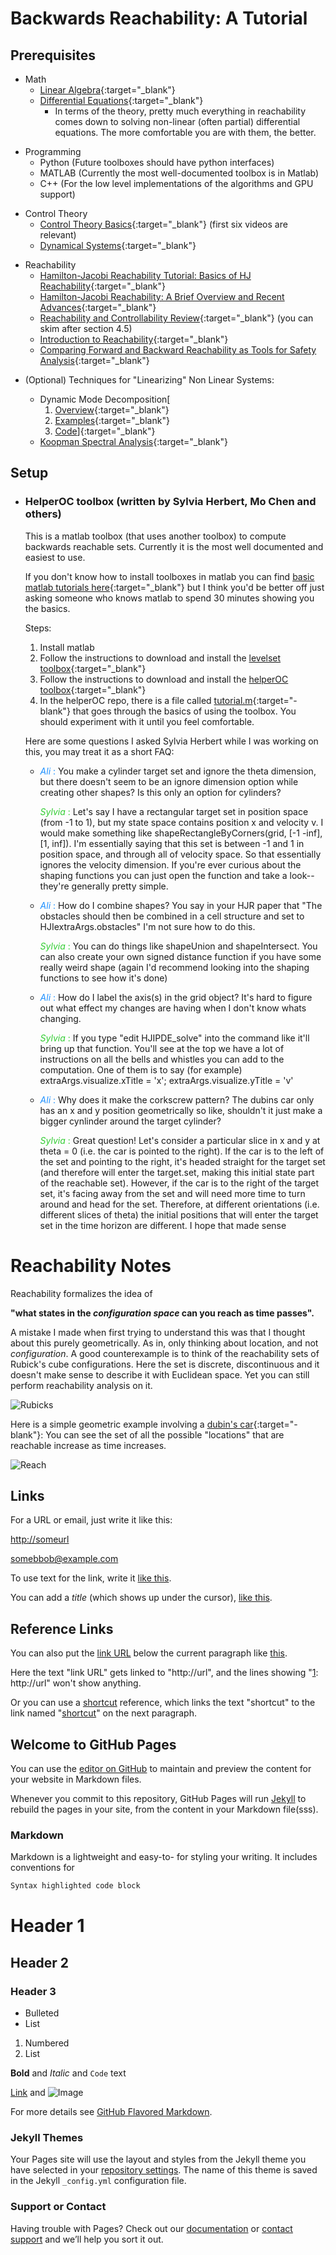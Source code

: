 
# Backwards Reachability: A Tutorial

## Prerequisites 

- Math 
  - [Linear Algebra][]{:target="_blank"}
  - [Differential Equations][]{:target="_blank"}
    - In terms of the theory, pretty much everything in reachability comes down to solving non-linear (often partial) differential equations. The more comfortable you are with them, the better.     

<!-- &nbsp; -->
- Programming
  - Python (Future toolboxes should have python interfaces)
  - MATLAB (Currently the most well-documented toolbox is in Matlab)
  - C++ (For the low level implementations of the algorithms and GPU support)
            
<!-- &nbsp; -->
- Control Theory
  - [Control Theory Basics][]{:target="_blank"} (first six videos are relevant)
  - [Dynamical Systems][]{:target="_blank"}

<!-- &nbsp; -->
- Reachability
  - [Hamilton-Jacobi Reachability Tutorial: Basics of HJ Reachability][]{:target="_blank"}
  - [Hamilton-Jacobi Reachability: A Brief Overview and Recent Advances][]{:target="_blank"}
  - [Reachability and Controllability Review][]{:target="_blank"} (you can skim after section 4.5)  
  - [Introduction to Reachability](https://people.eecs.berkeley.edu/~somil/Papers/Introduction_to_Reachability_to_Share.pdf){:target="_blank"}
  - [Comparing Forward and Backward Reachability as Tools for Safety Analysis](https://www.cs.ubc.ca/~mitchell/Papers/myHSCC07.pdf){:target="_blank"}

<!-- &nbsp; -->
- (Optional) Techniques for "Linearizing" Non Linear Systems:
  - Dynamic Mode Decomposition[
    1. [Overview](https://www.youtube.com/watch?v=sQvrK8AGCAo&list=PLqA5alXk-vhjOeNKanHLgKhww_nCJ_bxu&index=4){:target="_blank"}
    2. [Examples](https://www.youtube.com/watch?v=wheHQAhJWco&list=PLqA5alXk-vhjOeNKanHLgKhww_nCJ_bxu&index=5){:target="_blank"}
    3. [Code](https://www.youtube.com/watch?v=kVbEHH_laNU&list=PLMrJAkhIeNNR6DzT17-MM1GHLkuYVjhyt&index=5&t=1s)]{:target="_blank"}
  - [Koopman Spectral Analysis][]{:target="_blank"}


  [Dynamical Systems]: https://www.youtube.com/playlist?list=PLqA5alXk-vhjrx1KxRdA2cq-5YnnXSNSK
  [Control Theory Basics]: https://www.youtube.com/playlist?list=PLMrJAkhIeNNR20Mz-VpzgfQs5zrYi085m
  [Linear Algebra]: https://youtu.be/fNk_zzaMoSs
  [Differential Equations]: https://youtu.be/p_di4Zn4wz4
  [Hamilton-Jacobi Reachability Tutorial: Basics of HJ Reachability]: https://youtu.be/iWsfc107nRc
  [Hamilton-Jacobi Reachability: A Brief Overview and Recent Advances]: https://arxiv.org/abs/1709.07523
  [Reachability and Controllability Review]: http://www.dii.unimo.it/~zanasi/didattica/Teoria_dei_Sistemi/Luc_TDS_ING_2016_Reachability_and_Controllability.pdf
  [Koopman Spectral Analysis]: https://www.youtube.com/playlist?list=PLqA5alXk-vhisuj1TPPxl43__7vza--q0
    

## Setup

- ### HelperOC toolbox (written by Sylvia Herbert, Mo Chen and others)

  This is a matlab toolbox (that uses another toolbox) to compute backwards reachable sets. Currently it is the most well documented and easiest to use.

  If you don't know how to install toolboxes in matlab you can find [basic matlab tutorials here][]{:target="_blank"} but I think you'd be better off just asking someone who knows matlab to spend 30 minutes showing you the basics.

  Steps:

  1. Install matlab
  2. Follow the instructions to download and install the [levelset toolbox][]{:target="_blank"}
  3. Follow the instructions to download and install the [helperOC toolbox][]{:target="_blank"}
  4. In the helperOC repo, there is a file called [tutorial.m][]{:target="-blank"} that goes through the basics of using the toolbox. You should experiment with it until you feel comfortable.
  
  Here are some questions I asked Sylvia Herbert while I was working on this, you may treat it as a short FAQ: 

  - <span style="color:dodgerblue"> *Ali* : </span> You make a cylinder target set and ignore the theta dimension, but there doesn't seem to be an ignore dimension option while creating other shapes? Is this only an option for cylinders?

    <span style="color:limegreen"> *Sylvia* :</span> Let's say I have a rectangular target set in position space (from -1 to 1), but my state space contains position x and velocity v.  I would make something like shapeRectangleByCorners(grid, [-1 -inf], [1, inf]).  I'm essentially saying that this set is between -1 and 1 in position space, and through all of velocity space.  So that essentially ignores the velocity dimension.  If you're ever curious about the shaping functions you can just open the function and take a look--they're generally pretty simple.


  - <span style="color:dodgerblue"> *Ali* : </span> How do I combine shapes? You say in your HJR paper that "The obstacles should then be combined in a cell structure and set to HJIextraArgs.obstacles" I'm not sure how to do this.

    <span style="color:limegreen"> *Sylvia* :</span> You can do things like shapeUnion and shapeIntersect.  You can also create your own signed distance function if you have some really weird shape (again I'd recommend looking into the shaping functions to see how it's done)


  - <span style="color:dodgerblue"> *Ali* : </span> How do I label the axis(s) in the grid object? It's hard to figure out what effect my changes are having when I don't know whats changing.

    <span style="color:limegreen"> *Sylvia* :</span> If you type "edit HJIPDE_solve" into the command like it'll bring up that function.  You'll see at the top we have a lot of instructions on all the bells and whistles you can add to the computation.  One of them is to say (for example) extraArgs.visualize.xTitle = 'x'; extraArgs.visualize.yTitle = 'v'


  - <span style="color:dodgerblue"> *Ali* : </span> Why does it make the corkscrew pattern? The dubins car only has an x and y position geometrically so like, shouldn't it just make a bigger cynlinder around the target cylinder?

    <span style="color:limegreen"> *Sylvia* :</span> Great question! Let's consider a particular slice in x and y at theta = 0 (i.e. the car is pointed to the right).  If the car is to the left of the set and pointing to the right, it's headed straight for the target set (and therefore will enter the target.set, making this initial state part of the reachable set).  However, if the car is to the right of the target set, it's facing away from the set and will need more time to turn around and head for the set.  Therefore, at different orientations (i.e. different slices of theta) the initial positions that will enter the target set in the time horizon are different.  I hope that made sense

[basic matlab tutorials here]: https://www.mathworks.com/help/matlab/getting-started-with-matlab.html
[levelset toolbox]: https://www.cs.ubc.ca/~mitchell/ToolboxLS/
[helperOC toolbox]: https://github.com/HJReachability/helperOC
[tutorial.m]: https://github.com/HJReachability/helperOC/blob/master/tutorial.m





# Reachability Notes 

Reachability formalizes the idea of 

**"what states in the _configuration space_ can you reach as time passes".**

A mistake I made when first trying to understand this was that I thought about this purely geometrically. As in, only thinking about location, and not _configuration_. A good counterexample is to think of the reachability sets of Rubick's cube configurations. Here the set is discrete, discontinuous and it doesn't make sense to describe it with Euclidean space. Yet you can still perform reachability analysis on it.

![Rubicks](https://media.giphy.com/media/kFuavIYvRQZGg/giphy.gif)

Here is a simple geometric example involving a [dubin's car][]{:target="-blank"}: You can see the set of all the possible "locations" that are reachable increase as time increases.  

![Reach](https://i.imgur.com/OPUjO6G.gif)





[dubin's car]: https://gieseanw.wordpress.com/2012/10/21/a-comprehensive-step-by-step-tutorial-to-computing-dubins-paths/




Links
-----

For a URL or email, just write it like this:

<http://someurl>

<somebbob@example.com>


To use text for the link, write it [like this](http://someurl).

You can add a *title* (which shows up under the cursor), 
[like this](http://someurl "this title shows up when you hover").

Reference Links
---------------

You can also put the [link URL][1] below the current paragraph like [this][2].

   [1]: http://url
   [2]: http://another.url "A funky title"

Here the text "link URL" gets linked to "http://url", and the lines showing 
"[1]: http://url" won't show anything.


Or you can use a [shortcut][] reference, which links the text "shortcut" 
to the link named "[shortcut]" on the next paragraph.

   [shortcut]: http://goes/with/the/link/name/text


## Welcome to GitHub Pages


You can use the [editor on GitHub](https://github.com/rvl-lab-utoronto/backwards-reachability/edit/gh-pages/index.md) to maintain and preview the content for your website in Markdown files.

Whenever you commit to this repository, GitHub Pages will run [Jekyll](https://jekyllrb.com/) to rebuild the pages in your site, from the content in your Markdown file(sss).

### Markdown

Markdown is a lightweight and easy-to- for styling your writing. It includes conventions for

```markdown
Syntax highlighted code block
```
# Header 1
## Header 2
### Header 3

- Bulleted
- List

1. Numbered
2. List

**Bold** and _Italic_ and `Code` text

[Link](url) and ![Image](src)


For more details see [GitHub Flavored Markdown](https://guides.github.com/features/mastering-markdown/).

### Jekyll Themes

Your Pages site will use the layout and styles from the Jekyll theme you have selected in your [repository settings](https://github.com/rvl-lab-utoronto/backwards-reachability/settings). The name of this theme is saved in the Jekyll `_config.yml` configuration file.

### Support or Contact

Having trouble with Pages? Check out our [documentation](https://docs.github.com/categories/github-pages-basics/) or [contact support](https://github.com/contact) and we’ll help you sort it out.
